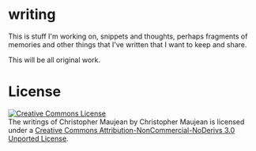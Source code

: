 writing
=======

This is stuff I'm working on, snippets and thoughts, perhaps fragments of memories and other things that I've written that I want to keep and share.

This will be all original work.

License
=======

<a rel="license" href="http://creativecommons.org/licenses/by-nc-nd/3.0/"><img alt="Creative Commons License" style="border-width:0" src="http://i.creativecommons.org/l/by-nc-nd/3.0/88x31.png" /></a><br /><span xmlns:dct="http://purl.org/dc/terms/" href="http://purl.org/dc/dcmitype/Text" property="dct:title" rel="dct:type">The writings of Christopher Maujean</span> by <span xmlns:cc="http://creativecommons.org/ns#" property="cc:attributionName">Christopher Maujean</span> is licensed under a <a rel="license" href="http://creativecommons.org/licenses/by-nc-nd/3.0/">Creative Commons Attribution-NonCommercial-NoDerivs 3.0 Unported License</a>.